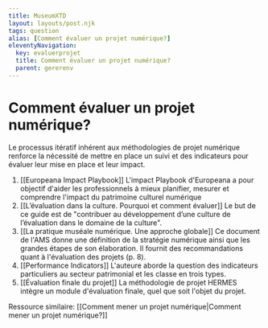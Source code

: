 ```yaml
---
title: MuseumXTD
layout: layouts/post.njk
tags: question
alias: [Comment évaluer un projet numérique?]
eleventyNavigation:
  key: evaluerprojet
  title: Comment évaluer un projet numérique?
  parent: gererenv
---
```

# Comment évaluer un projet numérique?  
Le processus itératif inhérent aux méthodologies de projet numérique renforce la nécessité de mettre en place un suivi et des indicateurs pour évaluer leur mise en place et leur impact.  
  
1. [[Europeana Impact Playbook]]
   L'impact Playbook d'Europeana a pour objectif d'aider les professionnels à mieux planifier, mesurer et comprendre l'impact du patrimoine culturel numérique
2. [[L’évaluation dans la culture. Pourquoi et comment évaluer]]
   Le but de ce guide est de "contribuer au développement d’une culture de l’évaluation dans le domaine de la culture". 
3. [[La pratique muséale numérique. Une approche globale]]
   Ce document de l'AMS donne une définition de la stratégie numérique ainsi que les grandes étapes de son élaboration. Il fournit des recommandations quant à l'évaluation des projets (p. 8). 
4. [[Performance Indicators]]
   L'auteure aborde la question des indicateurs particuliers au secteur patrimonial et les classe en trois types. 
5. [[Évaluation finale du projet]]
   La méthodologie de projet HERMES intègre un module d'évaluation finale, quel que soit l'objet du projet. 

Ressource similaire: [[Comment mener un projet numérique|Comment mener un projet numérique?]]